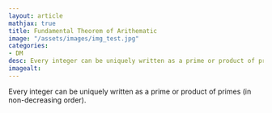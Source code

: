 ```yaml
---
layout: article
mathjax: true
title: Fundamental Theorem of Arithematic
image: "/assets/images/img_test.jpg"
categories:
- DM
desc: Every integer can be uniquely written as a prime or product of primes (in non-decreasing order). 
imagealt: 
---
```


Every integer can be uniquely written as a prime or product of primes (in non-decreasing order).